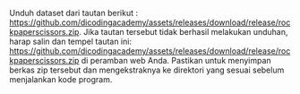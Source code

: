 Unduh dataset dari tautan berikut : https://github.com/dicodingacademy/assets/releases/download/release/rockpaperscissors.zip. Jika tautan tersebut tidak berhasil melakukan unduhan, harap salin dan tempel tautan ini: https://github.com/dicodingacademy/assets/releases/download/release/rockpaperscissors.zip di peramban web Anda. Pastikan untuk menyimpan berkas zip tersebut dan mengekstraknya ke direktori yang sesuai sebelum menjalankan kode program.
